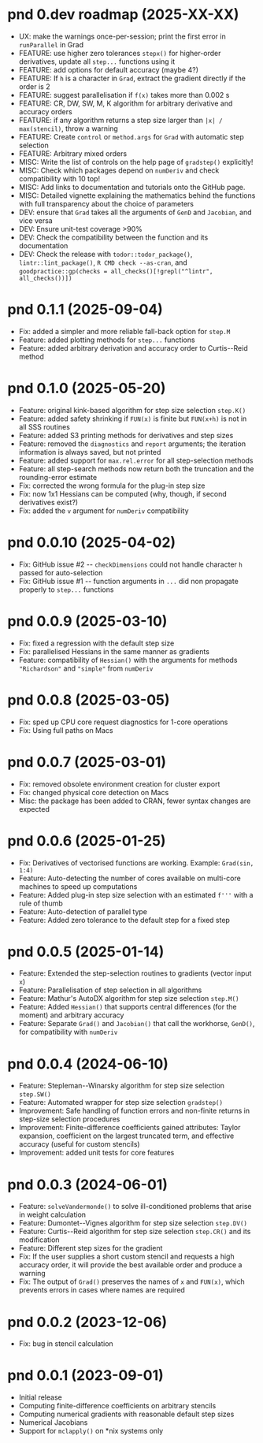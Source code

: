 # pnd 0.dev roadmap (2025-XX-XX)

- UX: make the warnings once-per-session; print the first error in `runParallel` in Grad
- FEATURE: use higher zero tolerances `stepx()` for higher-order derivatives, update all `step...` functions using it
- FEATURE: add options for default accuracy (maybe 4?)
- FEATURE: If `h` is a character in `Grad`, extract the gradient directly if the order is 2
- FEATURE: suggest parallelisation if `f(x)` takes more than 0.002 s
- FEATURE: CR, DW, SW, M, K algorithm for arbitrary derivative and accuracy orders
- FEATURE: if any algorithm returns a step size larger than `|x| / max(stencil)`, throw a warning
- FEATURE: Create `control` or `method.args` for `Grad` with automatic step selection
- FEATURE: Arbitrary mixed orders
- MISC: Write the list of controls on the help page of `gradstep()` explicitly!
- MISC: Check which packages depend on `numDeriv` and check compatibility with 10 top!
- MISC: Add links to documentation and tutorials onto the GitHub page.
- MISC: Detailed vignette explaining the mathematics behind the functions with full transparency about the choice of parameters
- DEV: ensure that `Grad` takes all the arguments of `GenD` and `Jacobian`, and vice versa
- DEV: Ensure unit-test coverage >90%
- DEV: Check the compatibility between the function and its documentation
- DEV: Check the release with `todor::todor_package()`, `lintr::lint_package()`, `R CMD check --as-cran`, and `goodpractice::gp(checks = all_checks()[!grepl("^lintr", all_checks())])`

# pnd 0.1.1 (2025-09-04)
- Fix: added a simpler and more reliable fall-back option for `step.M`
- Feature: added plotting methods for `step...` functions
- Feature: added arbitrary derivation and accuracy order to Curtis--Reid method

# pnd 0.1.0 (2025-05-20)
- Feature: original kink-based algorithm for step size selection `step.K()`
- Feature: added safety shrinking if `FUN(x)` is finite but `FUN(x+h)` is not in all SSS routines
- Feature: added S3 printing methods for derivatives and step sizes
- Feature: removed the `diagnostics` and `report` arguments; the iteration information is always saved, but not printed
- Feature: added support for `max.rel.error` for all step-selection methods
- Feature: all step-search methods now return both the truncation and the rounding-error estimate
- Fix: corrected the wrong formula for the plug-in step size
- Fix: now 1x1 Hessians can be computed (why, though, if second derivatives exist?)
- Fix: added the `v` argument for `numDeriv` compatibility

# pnd 0.0.10 (2025-04-02)
- Fix: GitHub issue #2 -- `checkDimensions` could not handle character `h` passed for auto-selection
- Fix: GitHub issue #1 -- function arguments in `...` did non propagate properly to `step...` functions

# pnd 0.0.9 (2025-03-10)
- Fix: fixed a regression with the default step size
- Fix: parallelised Hessians in the same manner as gradients
- Feature: compatibility of `Hessian()` with the arguments for methods `"Richardson"` and `"simple"` from `numDeriv`

# pnd 0.0.8 (2025-03-05)
- Fix: sped up CPU core request diagnostics for 1-core operations
- Fix: Using full paths on Macs

# pnd 0.0.7 (2025-03-01)
- Fix: removed obsolete environment creation for cluster export
- Fix: changed physical core detection on Macs
- Misc: the package has been added to CRAN, fewer syntax changes are expected

# pnd 0.0.6 (2025-01-25)
- Fix: Derivatives of vectorised functions are working. Example: `Grad(sin, 1:4)`
- Feature: Auto-detecting the number of cores available on multi-core machines to speed up computations
- Feature: Added plug-in step size selection with an estimated `f'''` with a rule of thumb
- Feature: Auto-detection of parallel type
- Feature: Added zero tolerance to the default step for a fixed step

# pnd 0.0.5 (2025-01-14)
- Feature: Extended the step-selection routines to gradients (vector input `x`)
- Feature: Parallelisation of step selection in all algorithms
- Feature: Mathur's AutoDX algorithm for step size selection `step.M()`
- Feature: Added `Hessian()` that supports central differences (for the moment) and arbitrary accuracy
- Feature: Separate `Grad()` and `Jacobian()` that call the workhorse, `GenD()`, for compatibility with `numDeriv`

# pnd 0.0.4 (2024-06-10)
- Feature: Stepleman--Winarsky algorithm for step size selection `step.SW()`
- Feature: Automated wrapper for step size selection `gradstep()`
- Improvement: Safe handling of function errors and non-finite returns in step-size selection procedures
- Improvement: Finite-difference coefficients gained attributes: Taylor expansion, coefficient on the largest truncated term, and effective accuracy (useful for custom stencils)
- Improvement: added unit tests for core features

# pnd 0.0.3 (2024-06-01)
- Feature: `solveVandermonde()` to solve ill-conditioned problems that arise in weight calculation
- Feature: Dumontet--Vignes algorithm for step size selection `step.DV()`
- Feature: Curtis--Reid algorithm for step size selection `step.CR()` and its modification
- Feature: Different step sizes for the gradient
- Fix: If the user supplies a short custom stencil and requests a high accuracy order, it will provide the best available order and produce a warning
- Fix: The output of `Grad()` preserves the names of `x` and `FUN(x)`, which prevents errors in cases where names are required

# pnd 0.0.2 (2023-12-06)
- Fix: bug in stencil calculation

# pnd 0.0.1 (2023-09-01)
- Initial release
- Computing finite-difference coefficients on arbitrary stencils
- Computing numerical gradients with reasonable default step sizes
- Numerical Jacobians
- Support for `mclapply()` on *nix systems only
